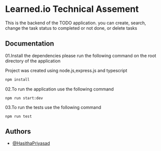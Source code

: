 
# Learned.io Technical Assement

This is the backend of the TODO application. you can create, search, change the task status to completed or not done, or delete tasks


## Documentation

01.Install the dependencies please run the following command on the root directory of the application

Project was created using node.js,express.js and typescript 

```bash
npm install
```
02.To run the application use the following command



    npm run start:dev


03.To run the tests use the following command



    npm run test




## Authors

- [@HasithaPriyasad](https://github.com/HasithaPriyasad)

